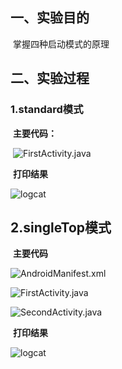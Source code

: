 ## 一、实验目的

​		掌握四种启动模式的原理



## 二、实验过程

###         1.standard模式

​			**主要代码：**

​	![FirstActivity.java](https://github.com/Yasiare/2018118137_Android/tree/Homework/Lab2/image/01.png)

​		  **打印结果**

   ![logcat](https://github.com/Yasiare/2018118137_Android/tree/Homework/Lab2/image/02.png)



## 2.singleTop模式

​        **主要代码**

![AndroidManifest.xml](https://github.com/Yasiare/2018118137_Android/tree/Homework/Lab2/image/03.png)

![FirstActivity.java](https://github.com/Yasiare/2018118137_Android/tree/Homework/Lab2/image/04.png)

![SecondActivity.java](https://github.com/Yasiare/2018118137_Android/tree/Homework/Lab2/image/05.png)

​       **打印结果**

![logcat](https://github.com/Yasiare/2018118137_Android/tree/Homework/Lab2/image/06.png)